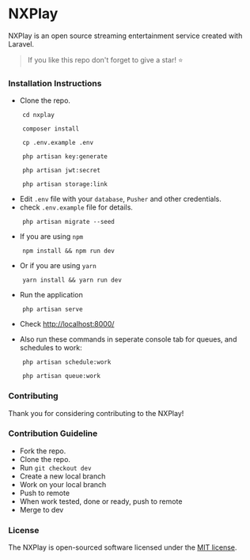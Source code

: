 # NXPlay

NXPlay is an open source streaming entertainment service created with Laravel.

> If you like this repo don't forget to give a star! ⭐

### Installation Instructions

-   Clone the repo.

```shell
    cd nxplay

    composer install

    cp .env.example .env

    php artisan key:generate

    php artisan jwt:secret

    php artisan storage:link
```

-   Edit `.env` file with your `database`, `Pusher` and other credentials.
-   check `.env.example` file for details.

```shell
    php artisan migrate --seed
```

-   If you are using `npm`

```shell
    npm install && npm run dev
```

-   Or if you are using `yarn`

```shell
    yarn install && yarn run dev
```

-   Run the application

```shell
    php artisan serve
```

-   Check [http://localhost:8000/](http://localhost:8000/)

-   Also run these commands in seperate console tab for queues, and schedules to work:

```shell
    php artisan schedule:work

    php artisan queue:work
```

### Contributing

Thank you for considering contributing to the NXPlay!

### Contribution Guideline

-   Fork the repo.
-   Clone the repo.
-   Run `git checkout dev`
-   Create a new local branch
-   Work on your local branch
-   Push to remote
-   When work tested, done or ready, push to remote
-   Merge to dev

### License

The NXPlay is open-sourced software licensed under the [MIT license](https://opensource.org/licenses/MIT).
